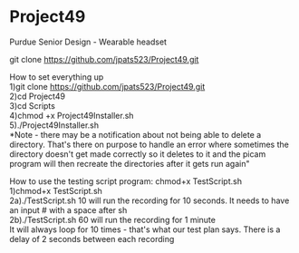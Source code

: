 # Project49

Purdue Senior Design - Wearable headset  

git clone https://github.com/jpats523/Project49.git  

How to set everything up  
1)git clone https://github.com/jpats523/Project49.git  
2)cd Project49  
3)cd Scripts  
4)chmod +x Project49Installer.sh  
5)./Project49Installer.sh  
*Note - there may be a notification about not being able to delete a directory. That's there on purpose to handle an error where sometimes the directory doesn't get made correctly so it deletes to it and the picam program will then recreate the directories after it gets run again"  
  
How to use the testing script program: chmod+x TestScript.sh  
1)chmod+x TestScript.sh  
2a)./TestScript.sh 10 will run the recording for 10 seconds. It needs to have an input # with a space after sh  
2b)./TestScript.sh 60 will run the recording for 1 minute  
It will always loop for 10 times - that's what our test plan says. There is a delay of 2 seconds between each recording  



